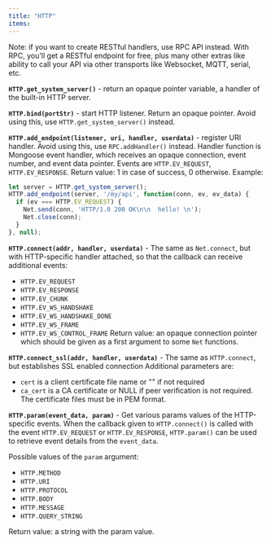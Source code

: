 ```yaml
---
title: "HTTP"
items:
---
```


 Note: if you want to create RESTful handlers, use RPC API instead.
 With RPC, you'll get a RESTful endpoint for free, plus many other extras
 like ability to call your API via other transports like Websocket, MQTT,
 serial, etc.



 **`HTTP.get_system_server()`** - return an opaque pointer variable,
 a handler of the built-in HTTP server.



 **`HTTP.bind(portStr)`** - start HTTP listener. Return an opaque pointer.
 Avoid using this, use `HTTP.get_system_server()` instead.



 **`HTTP.add_endpoint(listener, uri, handler, userdata)`** - register URI
 handler. Avoid using this, use `RPC.addHandler()` instead.
 Handler function is Mongoose event handler, which receives an opaque
 connection, event number, and event data pointer.
 Events are `HTTP.EV_REQUEST`, `HTTP.EV_RESPONSE`.
 Return value: 1 in case of success, 0 otherwise.
 Example:
 ```javascript
 let server = HTTP.get_system_server();
 HTTP.add_endpoint(server, '/my/api', function(conn, ev, ev_data) {
   if (ev === HTTP.EV_REQUEST) {
     Net.send(conn, 'HTTP/1.0 200 OK\n\n  hello! \n');
     Net.close(conn);
   }
 }, null);
 ```



 **`HTTP.connect(addr, handler, userdata)`** - The same as `Net.connect`,
 but with HTTP-specific handler attached, so that the callback can receive
 additional events:
 - `HTTP.EV_REQUEST`
 - `HTTP.EV_RESPONSE`
 - `HTTP.EV_CHUNK`
 - `HTTP.EV_WS_HANDSHAKE`
 - `HTTP.EV_WS_HANDSHAKE_DONE`
 - `HTTP.EV_WS_FRAME`
 - `HTTP.EV_WS_CONTROL_FRAME`
 Return value: an opaque connection pointer which should be given as a
 first argument to some `Net` functions.



 **`HTTP.connect_ssl(addr, handler, userdata)`** - The same as `HTTP.connect`,
 but establishes SSL enabled connection
 Additional parameters are:
 - `cert` is a client certificate file name or "" if not required
 - `ca_cert` is a CA certificate or NULL if peer verification is not required.
 The certificate files must be in PEM format.



 **`HTTP.param(event_data, param)`** - Get various params values of the
 HTTP-specific events. When the callback given to `HTTP.connect()` is
 called with the event `HTTP.EV_REQUEST` or `HTTP.EV_RESPONSE`,
 `HTTP.param()` can be used to retrieve event details from the
 `event_data`.

 Possible values of the `param` argument:
 - `HTTP.METHOD`
 - `HTTP.URI`
 - `HTTP.PROTOCOL`
 - `HTTP.BODY`
 - `HTTP.MESSAGE`
 - `HTTP.QUERY_STRING`

 Return value: a string with the param value.

